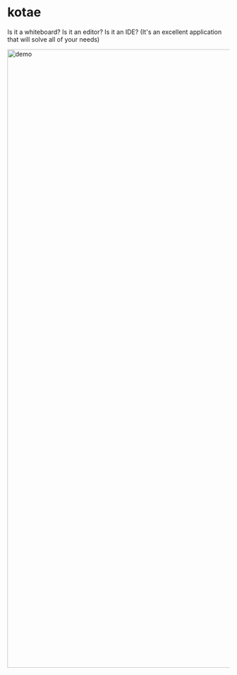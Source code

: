 # kotae

Is it a whiteboard? Is it an editor? Is it an IDE? (It's an excellent application that will solve all of your needs)

<img width="1400" alt="demo" src="https://user-images.githubusercontent.com/55263795/199795851-499133b9-6fc7-44d7-acff-0a27b8a2cfad.png">
